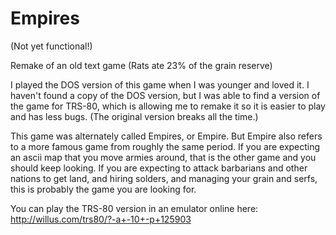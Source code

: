 # Empires
(Not yet functional!)

Remake of an old text game (Rats ate 23% of the grain reserve)

I played the DOS version of this game when I was younger and loved it. I haven't found a copy of the DOS version, but I was able to find a version of the game for TRS-80, which is allowing me to remake it so it is easier to play and has less bugs. (The original version breaks all the time.)

This game was alternately called Empires, or Empire. But Empire also refers to a more famous game from roughly the same period. If you are expecting an ascii map that you move armies around, that is the other game and you should keep looking. If you are expecting to attack barbarians and other nations to get land, and hiring solders, and managing your grain and serfs, this is probably the game you are looking for.

You can play the TRS-80 version in an emulator online here:
http://willus.com/trs80/?-a+-10+-p+125903




